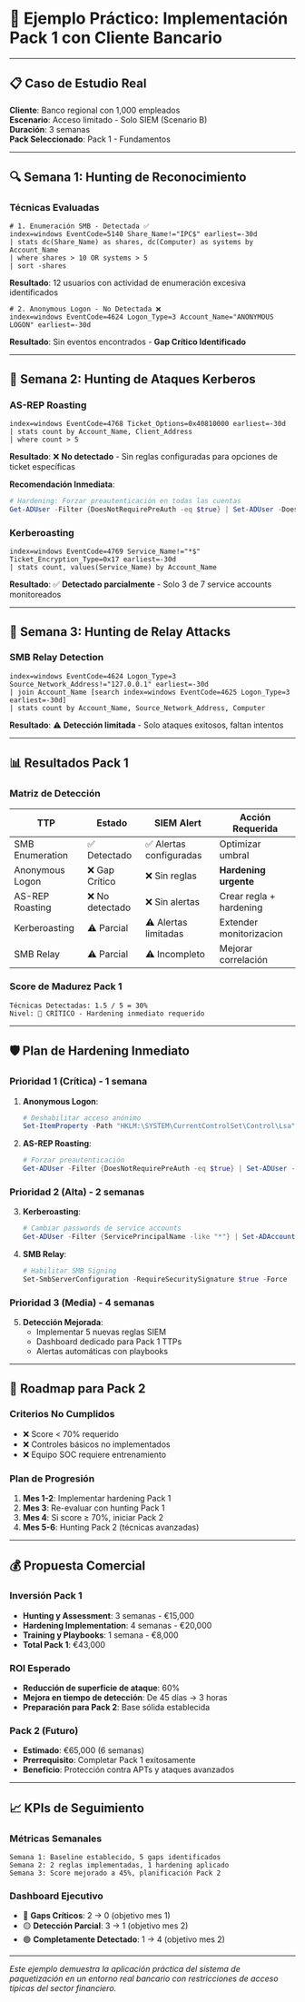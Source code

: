 # 🎯 Ejemplo Práctico: Implementación Pack 1 con Cliente Bancario

---

## 📋 Caso de Estudio Real

**Cliente**: Banco regional con 1,000 empleados  
**Escenario**: Acceso limitado - Solo SIEM (Scenario B)  
**Duración**: 3 semanas  
**Pack Seleccionado**: Pack 1 - Fundamentos  

---

## 🔍 Semana 1: Hunting de Reconocimiento

### Técnicas Evaluadas
```splunk
# 1. Enumeración SMB - Detectada ✅
index=windows EventCode=5140 Share_Name!="IPC$" earliest=-30d
| stats dc(Share_Name) as shares, dc(Computer) as systems by Account_Name
| where shares > 10 OR systems > 5
| sort -shares
```

**Resultado**: 12 usuarios con actividad de enumeración excesiva identificados

```splunk  
# 2. Anonymous Logon - No Detectada ❌
index=windows EventCode=4624 Logon_Type=3 Account_Name="ANONYMOUS LOGON" earliest=-30d
```

**Resultado**: Sin eventos encontrados - **Gap Crítico Identificado**

---

## 🎫 Semana 2: Hunting de Ataques Kerberos

### AS-REP Roasting
```splunk
index=windows EventCode=4768 Ticket_Options=0x40810000 earliest=-30d
| stats count by Account_Name, Client_Address
| where count > 5
```

**Resultado**: ❌ **No detectado** - Sin reglas configuradas para opciones de ticket específicas

**Recomendación Inmediata**:
```powershell
# Hardening: Forzar preautenticación en todas las cuentas
Get-ADUser -Filter {DoesNotRequirePreAuth -eq $true} | Set-ADUser -DoesNotRequirePreAuth $false
```

### Kerberoasting
```splunk
index=windows EventCode=4769 Service_Name!="*$" Ticket_Encryption_Type=0x17 earliest=-30d
| stats count, values(Service_Name) by Account_Name
```

**Resultado**: ✅ **Detectado parcialmente** - Solo 3 de 7 service accounts monitoreados

---

## 🔗 Semana 3: Hunting de Relay Attacks

### SMB Relay Detection
```splunk
index=windows EventCode=4624 Logon_Type=3 Source_Network_Address!="127.0.0.1" earliest=-30d
| join Account_Name [search index=windows EventCode=4625 Logon_Type=3 earliest=-30d]
| stats count by Account_Name, Source_Network_Address, Computer
```

**Resultado**: ⚠️ **Detección limitada** - Solo ataques exitosos, faltan intentos

---

## 📊 Resultados Pack 1

### Matriz de Detección
| TTP | Estado | SIEM Alert | Acción Requerida |
|-----|--------|------------|------------------|
| SMB Enumeration | ✅ Detectado | ✅ Alertas configuradas | Optimizar umbral |
| Anonymous Logon | ❌ Gap Crítico | ❌ Sin reglas | **Hardening urgente** |
| AS-REP Roasting | ❌ No detectado | ❌ Sin alertas | Crear regla + hardening |
| Kerberoasting | ⚠️ Parcial | ⚠️ Alertas limitadas | Extender monitorizacion |
| SMB Relay | ⚠️ Parcial | ⚠️ Incompleto | Mejorar correlación |

### Score de Madurez Pack 1
```
Técnicas Detectadas: 1.5 / 5 = 30%
Nivel: 🔴 CRÍTICO - Hardening inmediato requerido
```

---

## 🛡️ Plan de Hardening Inmediato

### Prioridad 1 (Crítica) - 1 semana
1. **Anonymous Logon**:
   ```powershell
   # Deshabilitar acceso anónimo
   Set-ItemProperty -Path "HKLM:\SYSTEM\CurrentControlSet\Control\Lsa" -Name "RestrictAnonymous" -Value 1
   ```

2. **AS-REP Roasting**:
   ```powershell
   # Forzar preautenticación
   Get-ADUser -Filter {DoesNotRequirePreAuth -eq $true} | Set-ADUser -DoesNotRequirePreAuth $false
   ```

### Prioridad 2 (Alta) - 2 semanas  
3. **Kerberoasting**:
   ```powershell
   # Cambiar passwords de service accounts
   Get-ADUser -Filter {ServicePrincipalName -like "*"} | Set-ADAccountPassword -Reset
   ```

4. **SMB Relay**:
   ```powershell
   # Habilitar SMB Signing
   Set-SmbServerConfiguration -RequireSecuritySignature $true -Force
   ```

### Prioridad 3 (Media) - 4 semanas
5. **Detección Mejorada**:
   - Implementar 5 nuevas reglas SIEM
   - Dashboard dedicado para Pack 1 TTPs
   - Alertas automáticas con playbooks

---

## 🔄 Roadmap para Pack 2

### Criterios No Cumplidos
- ❌ Score < 70% requerido
- ❌ Controles básicos no implementados
- ❌ Equipo SOC requiere entrenamiento

### Plan de Progresión
1. **Mes 1-2**: Implementar hardening Pack 1
2. **Mes 3**: Re-evaluar con hunting Pack 1  
3. **Mes 4**: Si score ≥ 70%, iniciar Pack 2
4. **Mes 5-6**: Hunting Pack 2 (técnicas avanzadas)

---

## 💰 Propuesta Comercial

### Inversión Pack 1
- **Hunting y Assessment**: 3 semanas - €15,000
- **Hardening Implementation**: 4 semanas - €20,000
- **Training y Playbooks**: 1 semana - €8,000
- **Total Pack 1**: €43,000

### ROI Esperado
- **Reducción de superficie de ataque**: 60%
- **Mejora en tiempo de detección**: De 45 días → 3 horas
- **Preparación para Pack 2**: Base sólida establecida

### Pack 2 (Futuro)
- **Estimado**: €65,000 (6 semanas)
- **Prerrequisito**: Completar Pack 1 exitosamente
- **Beneficio**: Protección contra APTs y ataques avanzados

---

## 📈 KPIs de Seguimiento

### Métricas Semanales
```
Semana 1: Baseline establecido, 5 gaps identificados
Semana 2: 2 reglas implementadas, 1 hardening aplicado  
Semana 3: Score mejorado a 45%, planificación Pack 2
```

### Dashboard Ejecutivo
- 🔴 **Gaps Críticos**: 2 → 0 (objetivo mes 1)
- 🟡 **Detección Parcial**: 3 → 1 (objetivo mes 2)  
- 🟢 **Completamente Detectado**: 1 → 4 (objetivo mes 2)

---

*Este ejemplo demuestra la aplicación práctica del sistema de paquetización en un entorno real bancario con restricciones de acceso típicas del sector financiero.*